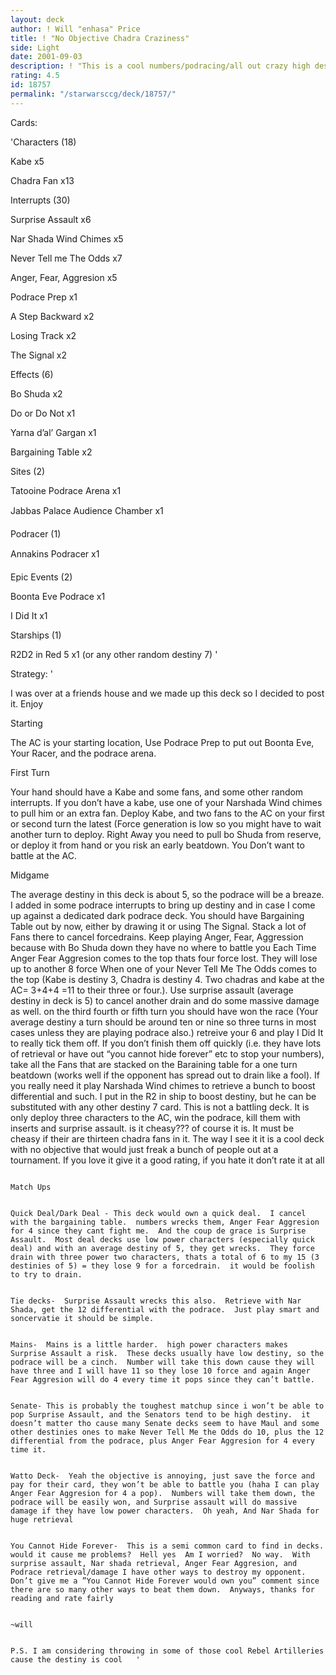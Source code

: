 ```yaml
---
layout: deck
author: ! Will "enhasa" Price
title: ! "No Objective Chadra Craziness"
side: Light
date: 2001-09-03
description: ! "This is a cool numbers/podracing/all out crazy high destiny deck that me and a couple of friends thought of last night."
rating: 4.5
id: 18757
permalink: "/starwarsccg/deck/18757/"
---
```

Cards: 

'Characters (18)

Kabe x5

Chadra Fan x13


Interrupts  (30)

Surprise Assault x6

Nar Shada Wind Chimes x5

Never Tell me The Odds x7

Anger, Fear, Aggresion x5

Podrace Prep x1

A Step Backward x2

Losing Track x2

The Signal x2


Effects  (6)

Bo Shuda x2

Do or Do Not x1

Yarna d’al’ Gargan x1

Bargaining Table x2


Sites (2)

Tatooine Podrace Arena x1

Jabbas Palace Audience Chamber x1


Podracer (1)

Annakins Podracer x1


Epic Events (2)

Boonta Eve Podrace x1

I Did It x1


Starships (1)

R2D2 in Red 5 x1 (or any other random destiny 7) '

Strategy: '

 I was over at a friends house and we made up this deck so I decided to post it.  Enjoy


Starting

The AC is your starting location, Use Podrace Prep to put out Boonta Eve, Your Racer, and the podrace arena.


First Turn

 Your hand should have a Kabe and some fans, and some other random interrupts.  If you don’t have a kabe, use one of your Narshada Wind chimes to pull him or an extra fan.  Deploy Kabe, and two fans to the AC on your first or second turn the latest  (Force generation is low so you might have to wait another turn to deploy.  Right Away you need to pull bo Shuda from reserve, or deploy it from hand or you risk an early beatdown.  You Don’t want to battle at the AC.


Midgame

The average destiny in this deck is about 5, so the podrace will be a breaze.  I added in some podrace interrupts to bring up destiny and in case I come up against a dedicated dark podrace deck.  You should have Bargaining Table out by now, either by drawing it or using The Signal.  Stack a lot of Fans there to cancel forcedrains.  Keep playing  Anger, Fear, Aggression because with Bo Shuda down  they have no where to battle you  Each Time Anger Fear Aggresion comes to the top thats four force lost.  They will lose up to another 8 force When one of your Never Tell Me The Odds comes to the top (Kabe is destiny 3, Chadra is destiny 4.  Two chadras and kabe at the AC= 3+4+4 =11 to their three or four.). Use surprise assault (average destiny in deck is 5) to cancel another drain and do some massive damage as well.  on the third fourth or fifth turn you should have won the race (Your average destiny a turn should be around ten or nine so three turns in most cases unless they are playing podrace also.)  retreive  your 6 and play I Did It to really tick them off.  If you don’t finish them off quickly (i.e. they have lots of retrieval or have out “you cannot hide forever” etc to stop your numbers),  take all the Fans that are stacked on the Baraining table for a one turn beatdown  (works well if the opponent has spread out to drain like a fool).  If you really need it play Narshada Wind chimes to retrieve a bunch to boost differential and such.  I put in the R2 in ship to boost destiny, but he can be substituted with any other destiny 7 card.  This is not a battling deck.  It is only deploy three characters to the AC, win the podrace, kill them with inserts and surprise assault.  is it cheasy??? of course it is.  It must be cheasy if their are thirteen chadra fans in it.  The way I see it it is a cool deck with no objective that would just freak a bunch of people out at a tournament.  If you love it give it a good rating, if you hate it don’t rate it at all


~~~~Added Section~~~~~~~

Match Ups


Quick Deal/Dark Deal - This deck would own a quick deal.  I cancel with the bargaining table.  numbers wrecks them, Anger Fear Aggresion for 4 since they cant fight me.  And the coup de grace is Surprise Assault.  Most deal decks use low power characters (especially quick deal) and with an average destiny of 5, they get wrecks.  They force drain with three power two characters, thats a total of 6 to my 15 (3 destinies of 5) = they lose 9 for a forcedrain.  it would be foolish to try to drain.


Tie decks-  Surprise Assault wrecks this also.  Retrieve with Nar Shada, get the 12 differential with the podrace.  Just play smart and soncervatie it should be simple.


Mains-  Mains is a little harder.  high power characters makes Surprise Assault a risk.  These decks usually have low destiny, so the podrace will be a cinch.  Number will take this down cause they will have three and I will have 11 so they lose 10 force and again Anger Fear Aggresion will do 4 every time it pops since they can’t battle.


Senate- This is probably the toughest matchup since i won’t be able to pop Surprise Assault, and the Senators tend to be high destiny.  it doesn’t matter tho cause many Senate decks seem to have Maul and some other destinies ones to make Never Tell Me the Odds do 10, plus the 12 differential from the podrace, plus Anger Fear Aggresion for 4 every time it.


Watto Deck-  Yeah the objective is annoying, just save the force and pay for their card, they won’t be able to battle you (haha I can play Anger Fear Aggresion for 4 a pop).  Numbers will take them down, the podrace will be easily won, and Surprise assault will do massive damage if they have low power characters.  Oh yeah, And Nar Shada for huge retrieval


You Cannot Hide Forever-  This is a semi common card to find in decks.  would it cause me problems?  Hell yes  Am I worried?  No way.  With surprise assault, Nar shada retrieval, Anger Fear Aggresion, and Podrace retrieval/damage I have other ways to destroy my opponent.  Don’t give me a ”You Cannot Hide Forever would own you” comment since there are so many other ways to beat them down.  Anyways, thanks for reading and rate fairly


~will  


P.S. I am considering throwing in some of those cool Rebel Artilleries cause the destiny is cool   '
